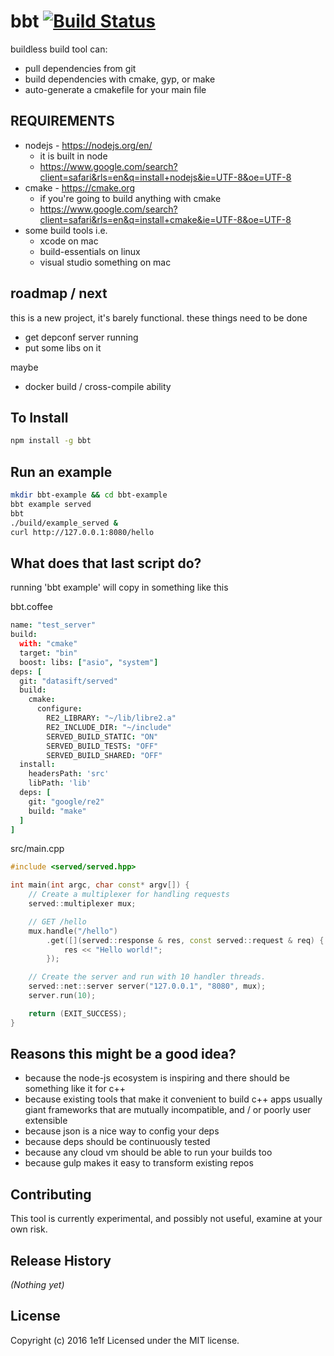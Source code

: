 # bbt [![Build Status](https://secure.travis-ci.org/leif/bbt.png?branch=master)](http://travis-ci.org/leif/bbt)

buildless build tool can:

* pull dependencies from git
* build dependencies with cmake, gyp, or make
* auto-generate a cmakefile for your main file

## REQUIREMENTS

* nodejs - https://nodejs.org/en/
  * it is built in node
  * https://www.google.com/search?client=safari&rls=en&q=install+nodejs&ie=UTF-8&oe=UTF-8
* cmake - https://cmake.org
  * if you're going to build anything with cmake
  * https://www.google.com/search?client=safari&rls=en&q=install+cmake&ie=UTF-8&oe=UTF-8
* some build tools i.e.
  * xcode on mac
  * build-essentials on linux
  * visual studio something on mac

## roadmap / next

this is a new project, it's barely functional. these things need to be done

* get depconf server running
* put some libs on it

maybe

* docker build / cross-compile ability

## To Install
```bash
npm install -g bbt
```
## Run an example
```bash
mkdir bbt-example && cd bbt-example
bbt example served
bbt
./build/example_served &
curl http://127.0.0.1:8080/hello
```

## What does that last script do?

running 'bbt example' will copy in something like this

bbt.coffee
```coffee
name: "test_server"
build:
  with: "cmake"
  target: "bin"
  boost: libs: ["asio", "system"]
deps: [
  git: "datasift/served"
  build:
    cmake:
      configure:
        RE2_LIBRARY: "~/lib/libre2.a"
        RE2_INCLUDE_DIR: "~/include"
        SERVED_BUILD_STATIC: "ON"
        SERVED_BUILD_TESTS: "OFF"
        SERVED_BUILD_SHARED: "OFF"
  install:
    headersPath: 'src'
    libPath: 'lib'
  deps: [
    git: "google/re2"
    build: "make"
  ]
]
```
src/main.cpp
```cpp
#include <served/served.hpp>

int main(int argc, char const* argv[]) {
    // Create a multiplexer for handling requests
    served::multiplexer mux;

    // GET /hello
    mux.handle("/hello")
        .get([](served::response & res, const served::request & req) {
            res << "Hello world!";
        });

    // Create the server and run with 10 handler threads.
    served::net::server server("127.0.0.1", "8080", mux);
    server.run(10);

    return (EXIT_SUCCESS);
}
```

## Reasons this might be a good idea?

* because the node-js ecosystem is inspiring and there should be something like it for c++
* because existing tools that make it convenient to build c++ apps usually giant frameworks that are mutually incompatible, and / or poorly user extensible
* because json is a nice way to config your deps
* because deps should be continuously tested
* because any cloud vm should be able to run your builds too
* because gulp makes it easy to transform existing repos

## Contributing
This tool is currently experimental, and possibly not useful, examine at your own risk.

## Release History
_(Nothing yet)_

## License
Copyright (c) 2016 1e1f
Licensed under the MIT license.
